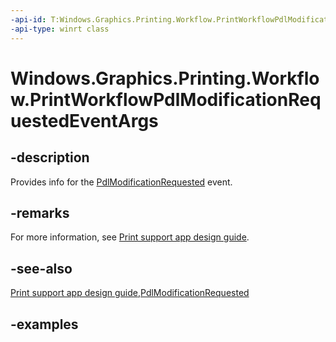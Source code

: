 ```yaml
---
-api-id: T:Windows.Graphics.Printing.Workflow.PrintWorkflowPdlModificationRequestedEventArgs
-api-type: winrt class
---
```


# Windows.Graphics.Printing.Workflow.PrintWorkflowPdlModificationRequestedEventArgs

<!--
public sealed class PrintWorkflowPdlModificationRequestedEventArgs
-->


## -description

Provides info for the [PdlModificationRequested](printworkflowjobbackgroundsession_pdlmodificationrequested.md) event. 

## -remarks

For more information, see [Print support app design guide](/windows-hardware/drivers/devapps/print-support-app-design-guide).

## -see-also

[Print support app design guide](/windows-hardware/drivers/devapps/print-support-app-design-guide),[PdlModificationRequested](printworkflowjobbackgroundsession_pdlmodificationrequested.md)

## -examples


